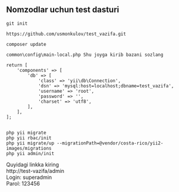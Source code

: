 Nomzodlar uchun test dasturi
-------------------
```
git init

https://github.com/usmonkulov/test_vazifa.git

composer update

common\config\main-local.php Shu joyga kirib bazani sozlang

return [
    'components' => [
        'db' => [
            'class' => 'yii\db\Connection',
            'dsn' => 'mysql:host=localhost;dbname=test_vazifa',
            'username' => 'root',
            'password' => '',
            'charset' => 'utf8',
        ],
    ],
];


php yii migrate
php yii rbac/init
php yii migrate/up --migrationPath=@vendor/costa-rico/yii2-images/migrations
php yii admin/init
```
Quyidagi linkka kiring
<br>
http://test-vazifa/admin
<br>
Login: superadmin
<br>
Parol: 123456
